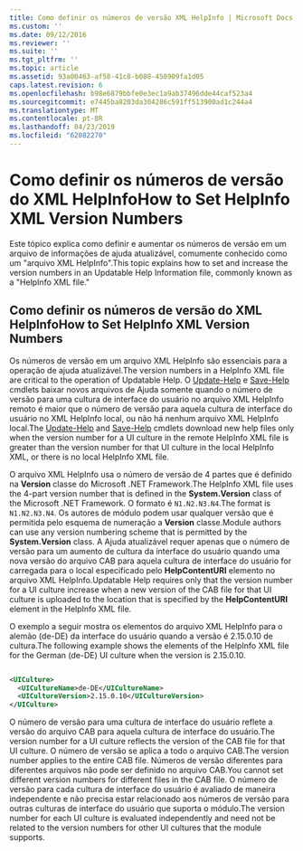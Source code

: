 ```yaml
---
title: Como definir os números de versão XML HelpInfo | Microsoft Docs
ms.custom: ''
ms.date: 09/12/2016
ms.reviewer: ''
ms.suite: ''
ms.tgt_pltfrm: ''
ms.topic: article
ms.assetid: 93a00463-af58-41c8-b088-450909fa1d05
caps.latest.revision: 6
ms.openlocfilehash: b98e6879bbfe0e3ec1a9ab37496dde44caf523a4
ms.sourcegitcommit: e7445ba8203da304286c591ff513900ad1c244a4
ms.translationtype: MT
ms.contentlocale: pt-BR
ms.lasthandoff: 04/23/2019
ms.locfileid: "62082270"
---
```

# <a name="how-to-set-helpinfo-xml-version-numbers"></a><span data-ttu-id="ed120-102">Como definir os números de versão do XML HelpInfo</span><span class="sxs-lookup"><span data-stu-id="ed120-102">How to Set HelpInfo XML Version Numbers</span></span>

<span data-ttu-id="ed120-103">Este tópico explica como definir e aumentar os números de versão em um arquivo de informações de ajuda atualizável, comumente conhecido como um "arquivo XML HelpInfo".</span><span class="sxs-lookup"><span data-stu-id="ed120-103">This topic explains how to set and increase the version numbers in an Updatable Help Information file, commonly known as a "HelpInfo XML file."</span></span>

## <a name="how-to-set-helpinfo-xml-version-numbers"></a><span data-ttu-id="ed120-104">Como definir os números de versão do XML HelpInfo</span><span class="sxs-lookup"><span data-stu-id="ed120-104">How to Set HelpInfo XML Version Numbers</span></span>

<span data-ttu-id="ed120-105">Os números de versão em um arquivo XML HelpInfo são essenciais para a operação de ajuda atualizável.</span><span class="sxs-lookup"><span data-stu-id="ed120-105">The version numbers in a HelpInfo XML file are critical to the operation of Updatable Help.</span></span>
<span data-ttu-id="ed120-106">O [Update-Help](/powershell/module/Microsoft.PowerShell.Core/Update-Help) e [Save-Help](/powershell/module/Microsoft.PowerShell.Core/Save-Help) cmdlets baixar novos arquivos de Ajuda somente quando o número de versão para uma cultura de interface do usuário no arquivo XML HelpInfo remoto é maior que o número de versão para aquela cultura de interface do usuário no XML HelpInfo local, ou não há nenhum arquivo XML HelpInfo local.</span><span class="sxs-lookup"><span data-stu-id="ed120-106">The [Update-Help](/powershell/module/Microsoft.PowerShell.Core/Update-Help) and [Save-Help](/powershell/module/Microsoft.PowerShell.Core/Save-Help) cmdlets download new help files only when the version number for a UI culture in the remote HelpInfo XML file is greater than the version number for that UI culture in the local HelpInfo XML, or there is no local HelpInfo XML file.</span></span>

<span data-ttu-id="ed120-107">O arquivo XML HelpInfo usa o número de versão de 4 partes que é definido na **Version** classe do Microsoft .NET Framework.</span><span class="sxs-lookup"><span data-stu-id="ed120-107">The HelpInfo XML file uses the 4-part version number that is defined in the **System.Version** class of the Microsoft .NET Framework.</span></span> <span data-ttu-id="ed120-108">O formato é `N1.N2.N3.N4`.</span><span class="sxs-lookup"><span data-stu-id="ed120-108">The format is `N1.N2.N3.N4`.</span></span> <span data-ttu-id="ed120-109">Os autores de módulo podem usar qualquer versão que é permitida pelo esquema de numeração a **Version** classe.</span><span class="sxs-lookup"><span data-stu-id="ed120-109">Module authors can use any version numbering scheme that is permitted by the **System.Version** class.</span></span> <span data-ttu-id="ed120-110">A Ajuda atualizável requer apenas que o número de versão para um aumento de cultura da interface do usuário quando uma nova versão do arquivo CAB para aquela cultura de interface do usuário for carregada para o local especificado pelo **HelpContentURI** elemento no arquivo XML HelpInfo.</span><span class="sxs-lookup"><span data-stu-id="ed120-110">Updatable Help requires only that the version number for a UI culture increase when a new version of the CAB file for that UI culture is uploaded to the location that is specified by the **HelpContentURI** element in the HelpInfo XML file.</span></span>

<span data-ttu-id="ed120-111">O exemplo a seguir mostra os elementos do arquivo XML HelpInfo para o alemão (de-DE) da interface do usuário quando a versão é 2.15.0.10 de cultura.</span><span class="sxs-lookup"><span data-stu-id="ed120-111">The following example shows the elements of the HelpInfo XML file for the German (de-DE) UI culture when the version is 2.15.0.10.</span></span>

```xml

<UICulture>
  <UICultureName>de-DE</UICultureName>
  <UICultureVersion>2.15.0.10</UICultureVersion>
</UICulture>
```

<span data-ttu-id="ed120-112">O número de versão para uma cultura de interface do usuário reflete a versão do arquivo CAB para aquela cultura de interface do usuário.</span><span class="sxs-lookup"><span data-stu-id="ed120-112">The version number for a UI culture reflects the version of the CAB file for that UI culture.</span></span> <span data-ttu-id="ed120-113">O número de versão se aplica a todo o arquivo CAB.</span><span class="sxs-lookup"><span data-stu-id="ed120-113">The version number applies to the entire CAB file.</span></span> <span data-ttu-id="ed120-114">Números de versão diferentes para diferentes arquivos não pode ser definido no arquivo CAB.</span><span class="sxs-lookup"><span data-stu-id="ed120-114">You cannot set different version numbers for different files in the CAB file.</span></span> <span data-ttu-id="ed120-115">O número de versão para cada cultura de interface do usuário é avaliado de maneira independente e não precisa estar relacionado aos números de versão para outras culturas de interface do usuário que suporta o módulo.</span><span class="sxs-lookup"><span data-stu-id="ed120-115">The version number for each UI culture is evaluated independently and need not be related to the version numbers for other UI cultures that the module supports.</span></span>